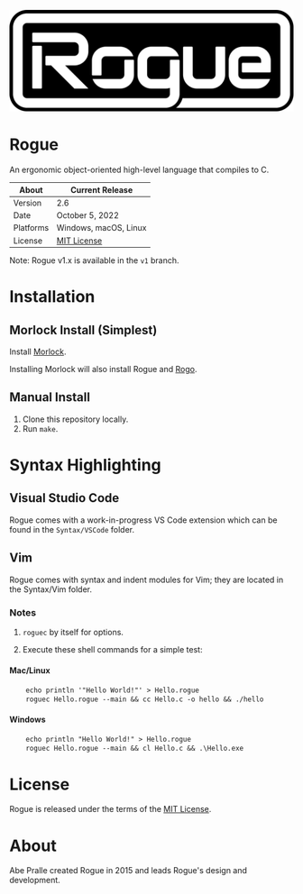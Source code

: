 ![Rogue Logo](Media/Logo/Rogue-Badge.png)

# Rogue
An ergonomic object-oriented high-level language that compiles to C.

About     | Current Release
----------|-----------------------
Version   | 2.6
Date      | October 5, 2022
Platforms | Windows, macOS, Linux
License   | [MIT License](LICENSE)

Note: Rogue v1.x is available in the `v1` branch.

# Installation

## Morlock Install (Simplest)
Install [Morlock](https://morlock.sh).

Installing Morlock will also install Rogue and [Rogo](https://github.com/AbePralle/Rogo).

## Manual Install
1. Clone this repository locally.
2. Run `make`.

# Syntax Highlighting

## Visual Studio Code

Rogue comes with a work-in-progress VS Code extension which can be found in the `Syntax/VSCode` folder.

## Vim

Rogue comes with syntax and indent modules for Vim; they are located in the Syntax/Vim folder.


### Notes

1. `roguec` by itself for options.

2. Execute these shell commands for a simple test:

#### Mac/Linux

        echo println '"Hello World!"' > Hello.rogue
        roguec Hello.rogue --main && cc Hello.c -o hello && ./hello

#### Windows

        echo println "Hello World!" > Hello.rogue
        roguec Hello.rogue --main && cl Hello.c && .\Hello.exe

# License
Rogue is released under the terms of the [MIT License](https://opensource.org/licenses/MIT).

# About
Abe Pralle created Rogue in 2015 and leads Rogue's design and development.

